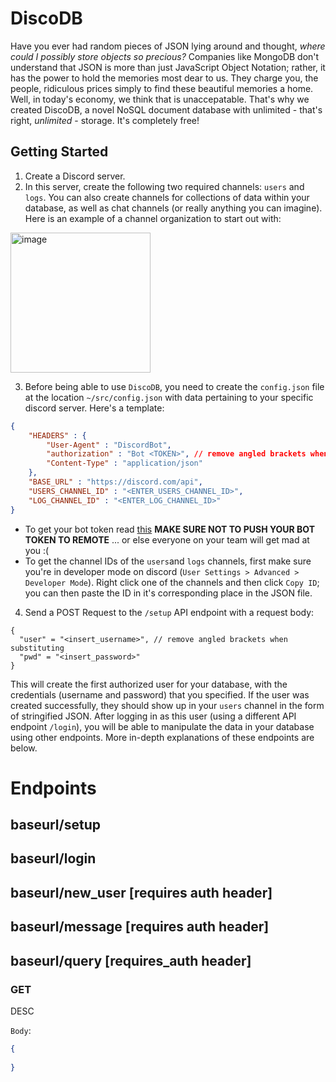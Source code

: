 # DiscoDB
Have you ever had random pieces of JSON lying around and thought, *where could I possibly store objects so precious?* Companies like MongoDB don't understand that JSON is more than just JavaScript Object Notation; rather, it has the power to hold the memories most dear to us. They charge you, the people, ridiculous prices simply to find these beautiful memories a home. Well, in today's economy, we think that is unaccepatable. That's why we created DiscoDB, a novel NoSQL document database with unlimited - that's right, *unlimited* - storage. It's completely free!

## Getting Started
1) Create a Discord server. 
2) In this server, create the following two required channels: `users` and `logs`. You can also create channels for collections of data within your database, as well as chat channels (or really anything you can imagine). Here is an example of a channel organization to start out with: 
<img width="224" alt="image" src="https://user-images.githubusercontent.com/66141551/221403694-be571483-db44-4148-af09-919d0ad75eaf.png">

3) Before being able to use `DiscoDB`, you need to create the `config.json` file at the location `~/src/config.json` with data pertaining to your specific discord server. Here's a template: 

```json
{
    "HEADERS" : {
        "User-Agent" : "DiscordBot",
        "authorization" : "Bot <TOKEN>", // remove angled brackets when substituting (<>)
        "Content-Type" : "application/json"
    },
    "BASE_URL" : "https://discord.com/api",
    "USERS_CHANNEL_ID" : "<ENTER_USERS_CHANNEL_ID>",
    "LOG_CHANNEL_ID" : "<ENTER_LOG_CHANNEL_ID>"
}
```

- To get your bot token read [this](https://discord.com/developers/docs/getting-started#creating-an-app) **MAKE SURE NOT TO PUSH YOUR BOT TOKEN TO REMOTE** ... or else everyone on your team will get mad at you :(
- To get the channel IDs of the `users`and `logs` channels, first make sure you're in developer mode on discord (`User Settings > Advanced > Developer Mode`). Right click one of the channels and then click `Copy ID`; you can then paste the ID in it's corresponding place in the JSON file.

4) Send a POST Request to the `/setup` API endpoint with a request body:
```
{
  "user" = "<insert_username>", // remove angled brackets when substituting
  "pwd" = "<insert_password>"
}
```
This will create the first authorized user for your database, with the credentials (username and password) that you specified. If the user was created successfully, they should show up in your `users` channel in the form of stringified JSON. After logging in as this user (using a different API endpoint `/login`), you will be able to manipulate the data in your database using other endpoints. More in-depth explanations of these endpoints are below. 

# Endpoints

## baseurl/setup

## baseurl/login

## baseurl/new_user [requires auth header]

## baseurl/message [requires auth header]

## baseurl/query [requires_auth header]

### GET

DESC

``Body``:
```json
{
    
}
```
